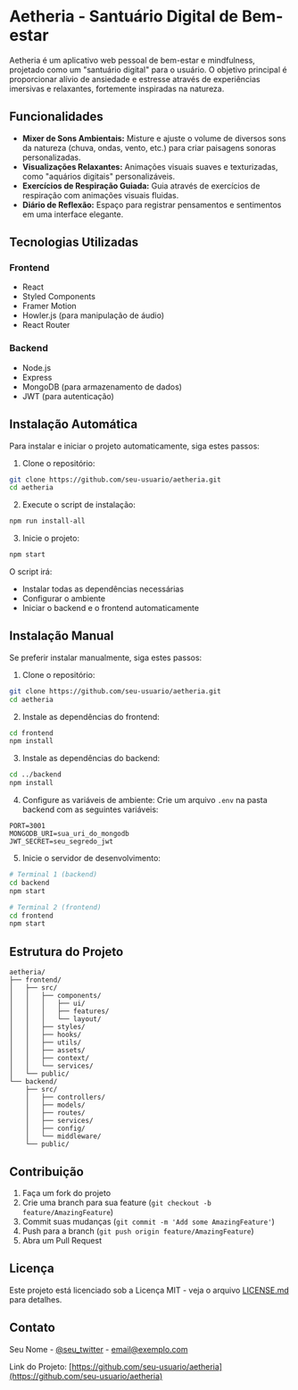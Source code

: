 # Aetheria - Santuário Digital de Bem-estar

Aetheria é um aplicativo web pessoal de bem-estar e mindfulness, projetado como um "santuário digital" para o usuário. O objetivo principal é proporcionar alívio de ansiedade e estresse através de experiências imersivas e relaxantes, fortemente inspiradas na natureza.

## Funcionalidades

- **Mixer de Sons Ambientais:** Misture e ajuste o volume de diversos sons da natureza (chuva, ondas, vento, etc.) para criar paisagens sonoras personalizadas.
- **Visualizações Relaxantes:** Animações visuais suaves e texturizadas, como "aquários digitais" personalizáveis.
- **Exercícios de Respiração Guiada:** Guia através de exercícios de respiração com animações visuais fluidas.
- **Diário de Reflexão:** Espaço para registrar pensamentos e sentimentos em uma interface elegante.

## Tecnologias Utilizadas

### Frontend
- React
- Styled Components
- Framer Motion
- Howler.js (para manipulação de áudio)
- React Router

### Backend
- Node.js
- Express
- MongoDB (para armazenamento de dados)
- JWT (para autenticação)

## Instalação Automática

Para instalar e iniciar o projeto automaticamente, siga estes passos:

1. Clone o repositório:
```bash
git clone https://github.com/seu-usuario/aetheria.git
cd aetheria
```

2. Execute o script de instalação:
```bash
npm run install-all
```

3. Inicie o projeto:
```bash
npm start
```

O script irá:
- Instalar todas as dependências necessárias
- Configurar o ambiente
- Iniciar o backend e o frontend automaticamente

## Instalação Manual

Se preferir instalar manualmente, siga estes passos:

1. Clone o repositório:
```bash
git clone https://github.com/seu-usuario/aetheria.git
cd aetheria
```

2. Instale as dependências do frontend:
```bash
cd frontend
npm install
```

3. Instale as dependências do backend:
```bash
cd ../backend
npm install
```

4. Configure as variáveis de ambiente:
Crie um arquivo `.env` na pasta backend com as seguintes variáveis:
```
PORT=3001
MONGODB_URI=sua_uri_do_mongodb
JWT_SECRET=seu_segredo_jwt
```

5. Inicie o servidor de desenvolvimento:
```bash
# Terminal 1 (backend)
cd backend
npm start

# Terminal 2 (frontend)
cd frontend
npm start
```

## Estrutura do Projeto

```
aetheria/
├── frontend/
│   ├── src/
│   │   ├── components/
│   │   │   ├── ui/
│   │   │   ├── features/
│   │   │   └── layout/
│   │   ├── styles/
│   │   ├── hooks/
│   │   ├── utils/
│   │   ├── assets/
│   │   ├── context/
│   │   └── services/
│   └── public/
└── backend/
    ├── src/
    │   ├── controllers/
    │   ├── models/
    │   ├── routes/
    │   ├── services/
    │   ├── config/
    │   └── middleware/
    └── public/
```

## Contribuição

1. Faça um fork do projeto
2. Crie uma branch para sua feature (`git checkout -b feature/AmazingFeature`)
3. Commit suas mudanças (`git commit -m 'Add some AmazingFeature'`)
4. Push para a branch (`git push origin feature/AmazingFeature`)
5. Abra um Pull Request

## Licença

Este projeto está licenciado sob a Licença MIT - veja o arquivo [LICENSE.md](LICENSE.md) para detalhes.

## Contato

Seu Nome - [@seu_twitter](https://twitter.com/seu_twitter) - email@exemplo.com

Link do Projeto: [https://github.com/seu-usuario/aetheria](https://github.com/seu-usuario/aetheria) 